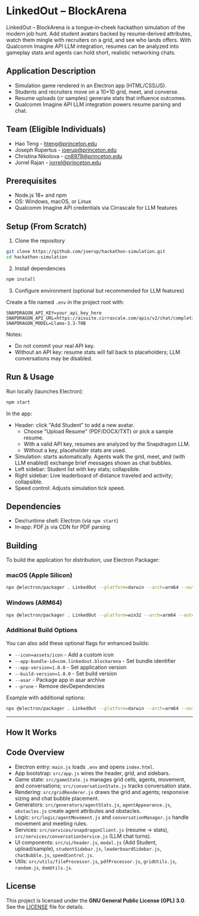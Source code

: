 # LinkedOut – BlockArena

LinkedOut – BlockArena is a tongue‑in‑cheek hackathon simulation of the modern job hunt. Add student avatars backed by resume‑derived attributes, watch them mingle with recruiters on a grid, and see who lands offers. With Qualcomm Imagine API LLM integration, resumes can be analyzed into gameplay stats and agents can hold short, realistic networking chats.

## Application Description

- Simulation game rendered in an Electron app (HTML/CSS/JS).
- Students and recruiters move on a 10×10 grid, meet, and converse.
- Resume uploads (or samples) generate stats that influence outcomes.
- Qualcomm Imagine API LLM integration powers resume parsing and chat.

## Team (Eligible Individuals)

- Hao Teng - hteng@princeton.edu
- Joseph Rupertus - joerup@princeton.edu
- Christina Nikolova - cn8979@princeton.edu
- Jorrel Rajan - jorrel@princeton.edu

## Prerequisites

- Node.js 18+ and npm
- OS: Windows, macOS, or Linux
- Qualcomm Imagine API credentials via Cirrascale for LLM features

## Setup (From Scratch)

1) Clone the repository

```bash
git clone https://github.com/joerup/hackathon-simulation.git
cd hackathon-simulation
```

2) Install dependencies

```bash
npm install
```

3) Configure environment (optional but recommended for LLM features)

Create a file named `.env` in the project root with:

```env
SNAPDRAGON_API_KEY=your_api_key_here
SNAPDRAGON_API_URL=https://aisuite.cirrascale.com/apis/v2/chat/completions
SNAPDRAGON_MODEL=Llama-3.3-70B
```

Notes:

- Do not commit your real API key.
- Without an API key: resume stats will fall back to placeholders; LLM conversations may be disabled.

## Run & Usage

Run locally (launches Electron):

```bash
npm start
```

In the app:

- Header: click "Add Student" to add a new avatar.
  - Choose "Upload Resume" (PDF/DOCX/TXT) or pick a sample resume.
  - With a valid API key, resumes are analyzed by the Snapdragon LLM.
  - Without a key, placeholder stats are used.
- Simulation: starts automatically. Agents walk the grid, meet, and (with LLM enabled) exchange brief messages shown as chat bubbles.
- Left sidebar: Student list with key stats; collapsible.
- Right sidebar: Live leaderboard of distance traveled and activity; collapsible.
- Speed control: Adjusts simulation tick speed.

## Dependencies

- Dev/runtime shell: Electron (via `npm start`)
- In‑app: PDF.js via CDN for PDF parsing

## Building

To build the application for distribution, use Electron Packager:

### macOS (Apple Silicon)

```bash
npx @electron/packager . LinkedOut --platform=darwin --arch=arm64 --out=dist --overwrite
```

### Windows (ARM64)

```bash
npx @electron/packager . LinkedOut --platform=win32 --arch=arm64 --out=dist --overwrite
```

### Additional Build Options

You can also add these optional flags for enhanced builds:

- `--icon=assets/icon` - Add a custom icon
- `--app-bundle-id=com.linkedout.blockarena` - Set bundle identifier
- `--app-version=1.0.0` - Set application version
- `--build-version=1.0.0` - Set build version
- `--asar` - Package app in asar archive
- `--prune` - Remove devDependencies

Example with additional options:

```bash
npx @electron/packager . LinkedOut --platform=darwin --arch=arm64 --out=dist --overwrite --asar --prune --app-version=1.0.0
```

---

## How It Works

## Code Overview

- Electron entry: `main.js` loads `.env` and opens `index.html`.
- App bootstrap: `src/app.js` wires the header, grid, and sidebars.
- Game state: `src/gameState.js` manages grid cells, agents, movement, and conversations; `src/conversationState.js` tracks conversation state.
- Rendering: `src/gridRenderer.js` draws the grid and agents; responsive sizing and chat bubble placement.
- Generators: `src/generators/agentStats.js`, `agentAppearance.js`, `obstacles.js` create agent attributes and obstacles.
- Logic: `src/logic/agentMovement.js` and `conversationManager.js` handle movement and meeting rules.
- Services: `src/services/snapdragonClient.js` (resume → stats), `src/services/conversationService.js` (LLM chat turns).
- UI components: `src/ui/header.js`, `modal.js` (Add Student, upload/sample), `studentSidebar.js`, `leaderboardSidebar.js`, `chatBubble.js`, `speedControl.js`.
- Utils: `src/utils/fileProcessor.js`, `pdfProcessor.js`, `gridUtils.js`, `random.js`, `domUtils.js`.

## License

This project is licensed under the **GNU General Public License (GPL) 3.0**.
See the [LICENSE](LICENSE) file for details.